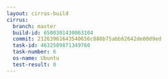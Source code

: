 ```yaml
---
layout: cirrus-build
cirrus:
  branch: master
  build-id: 6500301430063104
  commit: 21263961643540656c880b75abb62642de00d9ed
  task-id: 4632589871349760
  task-number: 6
  os-name: Ubuntu
  test-result: 0
---
```

